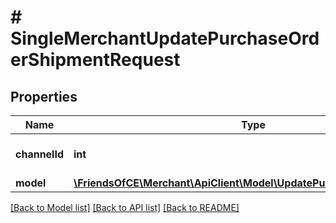 # # SingleMerchantUpdatePurchaseOrderShipmentRequest

## Properties

Name | Type | Description | Notes
------------ | ------------- | ------------- | -------------
**channelId** | **int** | The identifier of the channel | [optional]
**model** | [**\FriendsOfCE\Merchant\ApiClient\Model\UpdatePurchaseOrderShipment**](UpdatePurchaseOrderShipment.md) |  | [optional]

[[Back to Model list]](../../README.md#models) [[Back to API list]](../../README.md#endpoints) [[Back to README]](../../README.md)
